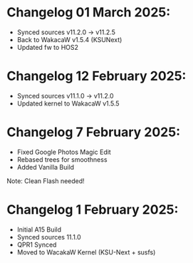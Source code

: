 # Changelog 01 March 2025:

- Synced sources v11.2.0 -> v11.2.5
- Back to WakacaW v1.5.4 (KSUNext)
- Updated fw to HOS2

# Changelog 12 February 2025:

- Synced sources v11.1.0 -> v11.2.0
- Updated kernel to WakacaW v1.5.5

# Changelog 7 February 2025:

- Fixed Google Photos Magic Edit
- Rebased trees for smoothness
- Added Vanilla Build

Note: Clean Flash needed!

# Changelog 1 February 2025:

- Initial A15 Build
- Synced sources 11.1.0
- QPR1 Synced
- Moved to WacakaW Kernel (KSU-Next + susfs)

